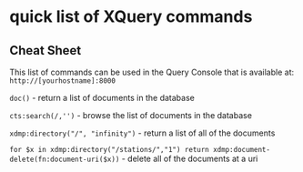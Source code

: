 # quick list of XQuery commands

## Cheat Sheet

This list of commands can be used in the Query Console that is available at:  `http://[yourhostname]:8000`

`doc()` - return a list of documents in the database

`cts:search(/,'')` - browse the list of documents in the database 

`xdmp:directory("/", "infinity")` - return a list of all of the documents

`for $x in xdmp:directory("/stations/","1") return xdmp:document-delete(fn:document-uri($x))` - delete all of the documents at a uri
